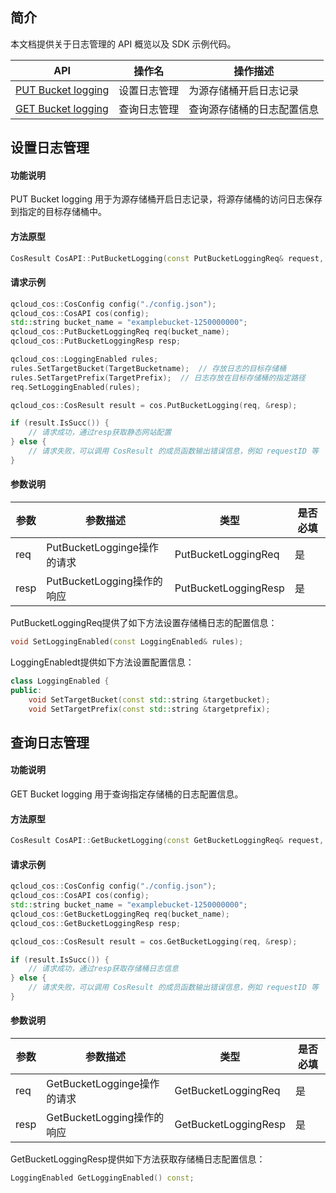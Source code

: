 ## 简介

本文档提供关于日志管理的 API 概览以及 SDK 示例代码。

| API                                                          | 操作名       | 操作描述                   |
| ------------------------------------------------------------ | ------------ | -------------------------- |
| [PUT Bucket logging](https://cloud.tencent.com/document/product/436/17054) | 设置日志管理 | 为源存储桶开启日志记录     |
| [GET Bucket logging](https://cloud.tencent.com/document/product/436/17053) | 查询日志管理 | 查询源存储桶的日志配置信息 |

## 设置日志管理

#### 功能说明

PUT Bucket logging 用于为源存储桶开启日志记录，将源存储桶的访问日志保存到指定的目标存储桶中。

#### 方法原型

```cpp
CosResult CosAPI::PutBucketLogging(const PutBucketLoggingReq& request, PutBucketLoggingResp* response);
```

#### 请求示例

```cpp
qcloud_cos::CosConfig config("./config.json");
qcloud_cos::CosAPI cos(config);
std::string bucket_name = "examplebucket-1250000000";
qcloud_cos::PutBucketLoggingReq req(bucket_name);
qcloud_cos::PutBucketLoggingResp resp;

qcloud_cos::LoggingEnabled rules;
rules.SetTargetBucket(TargetBucketname);  // 存放日志的目标存储桶
rules.SetTargetPrefix(TargetPrefix);  // 日志存放在目标存储桶的指定路径    
req.SetLoggingEnabled(rules);

qcloud_cos::CosResult result = cos.PutBucketLogging(req, &resp);

if (result.IsSucc()) {
    // 请求成功，通过resp获取静态网站配置
} else {
    // 请求失败，可以调用 CosResult 的成员函数输出错误信息，例如 requestID 等
} 
```

#### 参数说明

| 参数 | 参数描述                     | 类型                | 是否必填  |
| ---- | -----------------------------|---------------------| ------|
| req  | PutBucketLogginge操作的请求  | PutBucketLoggingReq | 是    |
| resp | PutBucketLogging操作的响应   | PutBucketLoggingResp| 是    |


PutBucketLoggingReq提供了如下方法设置存储桶日志的配置信息：
```cpp
void SetLoggingEnabled(const LoggingEnabled& rules);
```

LoggingEnabledt提供如下方法设置配置信息：
```cpp
class LoggingEnabled {
public:
    void SetTargetBucket(const std::string &targetbucket);
    void SetTargetPrefix(const std::string &targetprefix);
```


## 查询日志管理

#### 功能说明

GET Bucket logging 用于查询指定存储桶的日志配置信息。

#### 方法原型

```cpp
CosResult CosAPI::GetBucketLogging(const GetBucketLoggingReq& request, GetBucketLoggingResp* response);
```

#### 请求示例

```cpp
qcloud_cos::CosConfig config("./config.json");
qcloud_cos::CosAPI cos(config);
std::string bucket_name = "examplebucket-1250000000";
qcloud_cos::GetBucketLoggingReq req(bucket_name);
qcloud_cos::GetBucketLoggingResp resp;

qcloud_cos::CosResult result = cos.GetBucketLogging(req, &resp);

if (result.IsSucc()) {
    // 请求成功，通过resp获取存储桶日志信息
} else {
    // 请求失败，可以调用 CosResult 的成员函数输出错误信息，例如 requestID 等
} 
```

#### 参数说明

| 参数 | 参数描述                     | 类型                | 是否必填  |
| ---- | -----------------------------|---------------------| ------|
| req  | GetBucketLogginge操作的请求  | GetBucketLoggingReq | 是    |
| resp | GetBucketLogging操作的响应   | GetBucketLoggingResp| 是    |

GetBucketLoggingResp提供如下方法获取存储桶日志配置信息：

```cpp
LoggingEnabled GetLoggingEnabled() const;
```
